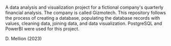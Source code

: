 A data analysis and visualization project for a fictional company's quarterly financial analysis. The company is called Gizmotech. This repository follows the process of creating a database, populating the database records with values, cleaning data, joining data, and data visualization. PostgreSQL and PowerBI were used for this project.




D. Mellion (2023)
